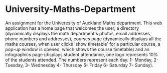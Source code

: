 # University-Maths-Department

An assignment for the Univeresity of Auckland Maths department. This web application has a home page that welcomes the user, a directory (dynamically displays the math department's photos, email addresses, phone numbers and addresses), courses page (dynamically displays all the maths courses, when user clicks 'show timetable' for a particular course, a pop-up window is opened, which shows the course timetable) and an infographics page (displays student attendance, one logo represents 10% of the students attended. The numbers represent each day. 1- Monday, 2- Tuesday, 3- Wednesday 4- Thursday 5- Friday 6- Saturday 7- Sunday).
